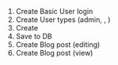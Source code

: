 1. Create Basic User login
2. Create User types (admin, , )
3. Create 
2. Save to DB
3. Create Blog post (editing)
4. Create Blog post (view)
